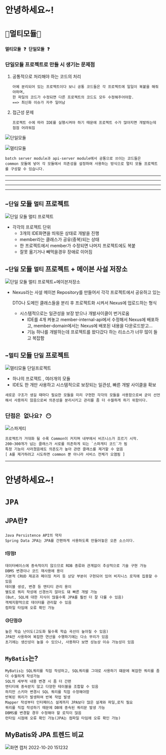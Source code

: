 # 안녕하세요~!

# __`🎇멀티모듈🎇`__

### `멀티모듈 ❓ 단일모듈 ❓`



### 단일모듈 프로젝트로 만들 시 생기는 문제점
1. 공통적으로 처리해야 하는 코드의 처리
    ```
    아예 분리되어 있는 프로젝트이다 보니 공통 코드들은 각 프로젝트에 일일이 복붙을 해줘야하며, 
    한 파일의 코드가 수정되면 다른 프로젝트의 코드도 모두 수정해주어야함.
    ==> 최신화 이슈가 자주 일어남
    ```
2. 접근성 문제
    ```
    프로젝트 수에 따라 IDE를 실행시켜야 하기 때문에 프로젝트 수가 많아지면 개발하는데 점점 어려워짐
    ```

![단일모듈](https://user-images.githubusercontent.com/97263974/197076525-bdb5e8c7-b31c-4e8b-a672-59cf18d79e66.png)

![멀티모듈](https://user-images.githubusercontent.com/97263974/196861834-2159dddf-9d65-47fd-a6fc-e72546738207.png)

```
batch server module과 api-server module에서 공통으로 쓰이는 코드들은
common 모듈에 넣어 각 모듈에서 의존성을 설정하여 사용하는 방식으로 멀티 모듈 프로젝트를 구성할 수 있습니다.
```

---
---
---
---
## __`➡단일` 모듈 `멀티` 프로젝트__
![단일 모듈 멀티 프로젝트](https://user-images.githubusercontent.com/97263974/196862452-36d317a9-94f1-49a1-a515-96bdb0bd1bc0.png)

- 각각의 프로젝트 단위
    - 3개의 IDE화면을 띄워둔 상태로 개발을 진행
    - member라는 클래스가 공유(중복)되는 상태
    - 한 프로젝트에서 member가 수정되면 나머지 프로젝트에도 복붙
    - 잘못 옮기거나 빼먹을경우 장애로 이어짐


## __`➡단일` 모듈 `멀티` 프로젝트 + 메이븐 사설 저장소__
![단일 모듈 멀티 프로젝트+메이븐저장소](https://user-images.githubusercontent.com/97263974/196862459-d5ca7172-9ad0-4fb9-828f-b24e566018e8.png)

- Nexus라는 사설 메이븐 Repository를 만들어서 각각 프로젝트에서 공유하고 있는 

    DTO나 도메인 클래스들을 분리 후 프로젝트화 시켜서 Nexus에 업로드하는 형식
    
    - 시스템적으로는 일관성을 보장 받으나 개발사이클이 번거로움
        - IDE를 4개 켜놓고 member-internal-api에서 수정해서 Nexus에 배포하고,
        member-domain에서는 Nexus에 배포된 내용을 다운로드받고...
        - 기능 하나를 개발하는데 프로젝트를 왔다갔다 하는 리소스가 너무 많이 들고 복잡함

## __`➡멀티` 모듈 `단일` 프로젝트__
![멀티모듈 단일프로젝트](https://user-images.githubusercontent.com/97263974/196862461-87ac057d-5e81-432e-ad31-713cd1f3a60e.png)

- 하나의 프로젝트 , 여러개의 모듈
- IDE도 한 개만 사용하고 시스템적으로 보장되는 일관성, 빠른 개발 사이클을 확보


```
새로운 구조가 생길 때마다 필요한 모듈을 미리 구현한 각각의 모듈을 사용함으로써 굳이 선언해서 사용하지 않음으로써 의존성을 분리시키고 관리를 좀 더 수월하게 하기 위함이다.
```

## `단점은 없나요? 😶`
![스파게티](https://user-images.githubusercontent.com/97263974/196873300-89b50176-2103-4ecd-9a3c-0f88a08996cd.png)

```
프로젝트가 거대화 될 수록 Common이 커지며 내부에서 비즈니스가 흐르기 시작.
200~300개가 넘는 클래스가 서로를 의존하게 되는 `스파게티 코드`가 됨
특정 기능이 사라졌음에도 의존도가 높아 관련 클래스를 제거할 수 없음
[ A를 제거하려고 시도하면 common 뿐 아니라 서비스 전체가 오염됨 ]
```


---

# 안녕하세요~!


# __`JPA`__
## JPA란❓
```
Java Persistence API의 약자
Spring Data JPA는 JPA를 간편하게 사용하도록 만들어놓은 오픈 소스이다.
```

### `❗장점❗`
```
데이터베이스에 종속적이지 않으므로 RDB 종류와 관계없이 추상적으로 기술 구현 가능
DBMS 변경이나 코드 재사용에 용이
기본적 CRUD 제공과 페이징 처리 등 상당 부분이 구현되어 있어 비지니스 로직에 집중할 수 있음
테이블 생성, 변경 등 엔티티 관리 용이
별도로 쿼리 작성에 신경쓰지 않아도 돼 빠른 개발 가능
(But, SQL에 대한 지식이 많을수록 JPA를 훨씬 더 잘 다룰 수 있음)
객체지향적으로 데이터를 관리할 수 있음
컴파일 타임에 오류 확인 가능
```

### `😥단점😥`
```
높은 학습 난이도(고도화 될수록 학습 곡선이 높아질 수 있음)
JPA만 사용하여 복잡한 연산을 수행하기에는 다소 무리가 있음
초기에는 생산성이 높을 수 있으나, 사용하다 보면 성능상 이슈 가능성이 있음
```


## `MyBatis`는?
```
MyBatis는 SQL쿼리를 직접 작성하고, SQL쿼리를 그대로 사용하기 떄문에 복잡한 쿼리를 좀 더 수월하게 작성가능
SQL의 세부적 내용 변경 시 좀 더 간편
엔티티에 종속받지 않고 다양한 테이블을 조합할 수 있음
하지만 스키마 변경시 SQL 쿼리를 직접 수정해야함
반복된 쿼리가 발생하여 반복 작업 발생
Mapper 작성부터 인터페이스 설계까지 JPA보다 많은 설계와 파일,로직 필요
쿼리를 직접 작성하기 때문에 DB에 종속된 쿼리문 발생 가능
DBMS를 변경할 경우 수정해야 할 로직이 많음
런타임 시점에 오류 확인 가능(JPA는 컴파일 타임에 오류 확인 가능)
```

## MyBatis와 JPA 트렌드 비교

![화면 캡처 2022-10-20 151232](https://user-images.githubusercontent.com/97263974/196869921-6a2c35fa-45a8-48c7-a5d9-985e1c469e55.png)
